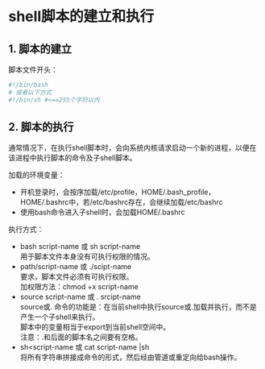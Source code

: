 # shell脚本的建立和执行

## 1. 脚本的建立

脚本文件开头：

```bash
#!/bin/bash
# 或者以下方式
#!/bin/sh #<==255个字符以内
```

## 2. 脚本的执行

通常情况下，在执行shell脚本时，会向系统内核请求启动一个新的进程，以便在该进程中执行脚本的命令及子shell脚本。  

加载的环境变量：  
- 开机登录时，会按序加载/etc/profile，HOME/.bash_profile，HOME/.bashrc中，若/etc/bashrc存在，会继续加载/etc/bashrc
- 使用bash命令进入子shell时，会加载HOME/.bashrc

执行方式：
- bash script-name 或 sh script-name  
  用于脚本文件本身没有可执行权限的情况。  
- path/script-name 或 ./scipt-name  
  要求，脚本文件必须有可执行权限。  
  加权限方法：chmod +x script-name  
- source script-name 或 . srcipt-name  
  source或. 命令的功能是：在当前shell中执行source或.加载并执行，而不是产生一个子shell来执行。  
  脚本中的变量相当于export到当前shell空间中。    
  注意：.和后面的脚本名之间要有空格。  
- sh<script-name 或 cat script-name |sh  
  将所有字符串拼接成命令的形式，然后经由管道或重定向给bash操作。


